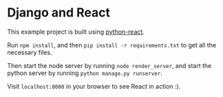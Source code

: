Django and React
================
This example project is built using [python-react](https://github.com/markfinger/python-react/blob/master/examples/basic_rendering/example.py).

Run `npm install`, and then `pip install -r requirements.txt` to get all the
necessary files.

Then start the node server by running `node render_server`, and start the 
python server by running `python manage.py runserver`. 

Visit `localhost:8000` in your browser to see React in action :).
